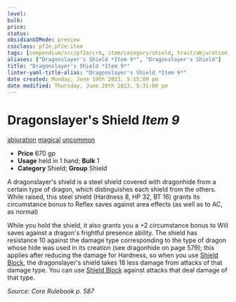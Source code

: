 ```yaml
---
level:
bulk:
price:
status:
obsidianUIMode: preview
cssclass: pf2e,pf2e-item
tags: [compendium/src/pf2e/crb, item/category/shield, trait/abjuration, trait/magical, trait/uncommon]
aliases: ["Dragonslayer's Shield *Item 9*", "Dragonslayer's Shield"]
title: "Dragonslayer's Shield *Item 9*"
linter-yaml-title-alias: "Dragonslayer's Shield *Item 9*"
date created: Monday, June 19th 2023, 5:15:09 pm
date modified: Thursday, June 29th 2023, 5:31:00 pm
---
```


# Dragonslayer's Shield *Item 9*

[abjuration](rules/traits/abjuration.md) [magical](rules/traits/magical.md) [uncommon](rules/traits/uncommon.md)  

- **Price** 670 gp
- **Usage** held in 1 hand; **Bulk** 1
- **Category** Shield; **Group** Shield

A dragonslayer's shield is a steel shield covered with dragonhide from a certain type of dragon, which distinguishes each shield from the others. While raised, this steel shield (Hardness 8, HP 32, BT 16) grants its circumstance bonus to Reflex saves against area effects (as well as to AC, as normal)

While you hold the shield, it also grants you a +2 circumstance bonus to Will saves against a dragon's frightful presence ability. The shield has resistance 10 against the damage type corresponding to the type of dragon whose hide was used in its creation (see dragonhide on page 579); this applies after reducing the damage for Hardness, so when you use [Shield Block](compendium/feats/shield-block.md), the dragonslayer's shield takes 18 less damage from attacks of that damage type. You can use [Shield Block](compendium/feats/shield-block.md) against attacks that deal damage of that type.

*Source: Core Rulebook p. 587*
